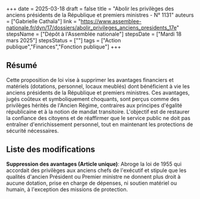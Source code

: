 +++
date = 2025-03-18
draft = false
title = "Abolir les privilèges des anciens présidents de la République et premiers ministres - N° 1131"
auteurs = ["Gabrielle Cathala"]
link = "https://www.assemblee-nationale.fr/dyn/17/dossiers/abolir_privileges_anciens_presidents_17e"
stepsName = ["Dépôt à l'Assemblée nationale"]
stepsDate = ["Mardi 18 mars 2025"]
stepsStatus = [""]
tags = ["Action publique","Finances","Fonction publique"]
+++

## Résumé

Cette proposition de loi vise à supprimer les avantages financiers et matériels (dotations, personnel, locaux meublés) dont bénéficient à vie les anciens présidents de la République et premiers ministres. Ces avantages, jugés coûteux et symboliquement choquants, sont perçus comme des privilèges hérités de l'Ancien Régime, contraires aux principes d'égalité républicaine et à la notion de mandat transitoire. L'objectif est de restaurer la confiance des citoyens et de réaffirmer que le service public ne doit pas entraîner d'enrichissement personnel, tout en maintenant les protections de sécurité nécessaires.

## Liste des modifications

**Suppression des avantages (Article unique)**: Abroge la loi de 1955 qui accordait des privilèges aux anciens chefs de l'exécutif et stipule que les qualités d'ancien Président ou Premier ministre ne donnent plus droit à aucune dotation, prise en charge de dépenses, ni soutien matériel ou humain, à l'exception des missions de protection.

